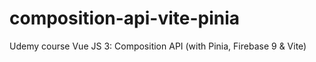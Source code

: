 # composition-api-vite-pinia

Udemy course Vue JS 3: Composition API (with Pinia, Firebase 9 & Vite)

